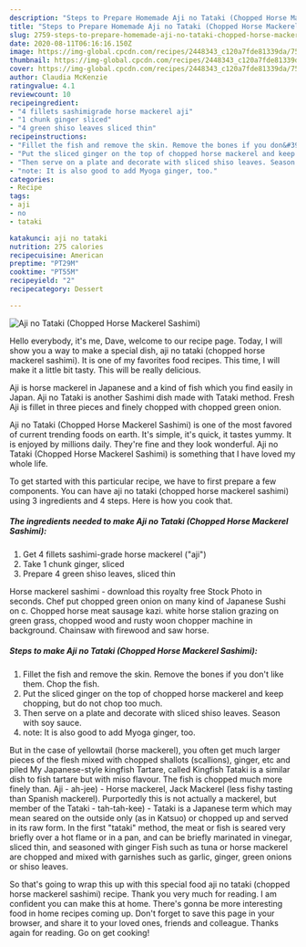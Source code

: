 ```yaml
---
description: "Steps to Prepare Homemade Aji no Tataki (Chopped Horse Mackerel Sashimi)"
title: "Steps to Prepare Homemade Aji no Tataki (Chopped Horse Mackerel Sashimi)"
slug: 2759-steps-to-prepare-homemade-aji-no-tataki-chopped-horse-mackerel-sashimi
date: 2020-08-11T06:16:16.150Z
image: https://img-global.cpcdn.com/recipes/2448343_c120a7fde81339da/751x532cq70/aji-no-tataki-chopped-horse-mackerel-sashimi-recipe-main-photo.jpg
thumbnail: https://img-global.cpcdn.com/recipes/2448343_c120a7fde81339da/751x532cq70/aji-no-tataki-chopped-horse-mackerel-sashimi-recipe-main-photo.jpg
cover: https://img-global.cpcdn.com/recipes/2448343_c120a7fde81339da/751x532cq70/aji-no-tataki-chopped-horse-mackerel-sashimi-recipe-main-photo.jpg
author: Claudia McKenzie
ratingvalue: 4.1
reviewcount: 10
recipeingredient:
- "4 fillets sashimigrade horse mackerel aji"
- "1 chunk ginger sliced"
- "4 green shiso leaves sliced thin"
recipeinstructions:
- "Fillet the fish and remove the skin. Remove the bones if you don&#39;t like them. Chop the fish."
- "Put the sliced ginger on the top of chopped horse mackerel and keep chopping, but do not chop too much."
- "Then serve on a plate and decorate with sliced shiso leaves. Season with soy sauce."
- "note: It is also good to add Myoga ginger, too."
categories:
- Recipe
tags:
- aji
- no
- tataki

katakunci: aji no tataki 
nutrition: 275 calories
recipecuisine: American
preptime: "PT29M"
cooktime: "PT55M"
recipeyield: "2"
recipecategory: Dessert

---
```



![Aji no Tataki (Chopped Horse Mackerel Sashimi)](https://img-global.cpcdn.com/recipes/2448343_c120a7fde81339da/751x532cq70/aji-no-tataki-chopped-horse-mackerel-sashimi-recipe-main-photo.jpg)

Hello everybody, it's me, Dave, welcome to our recipe page. Today, I will show you a way to make a special dish, aji no tataki (chopped horse mackerel sashimi). It is one of my favorites food recipes. This time, I will make it a little bit tasty. This will be really delicious.

Aji is horse mackerel in Japanese and a kind of fish which you find easily in Japan. Aji no Tataki is another Sashimi dish made with Tataki method. Fresh Aji is fillet in three pieces and finely chopped with chopped green onion.

Aji no Tataki (Chopped Horse Mackerel Sashimi) is one of the most favored of current trending foods on earth. It's simple, it's quick, it tastes yummy. It is enjoyed by millions daily. They're fine and they look wonderful. Aji no Tataki (Chopped Horse Mackerel Sashimi) is something that I have loved my whole life.


To get started with this particular recipe, we have to first prepare a few components. You can have aji no tataki (chopped horse mackerel sashimi) using 3 ingredients and 4 steps. Here is how you cook that.

<!--inarticleads1-->

##### The ingredients needed to make Aji no Tataki (Chopped Horse Mackerel Sashimi):

1. Get 4 fillets sashimi-grade horse mackerel (&#34;aji&#34;)
1. Take 1 chunk ginger, sliced
1. Prepare 4 green shiso leaves, sliced thin


Horse mackerel sashimi - download this royalty free Stock Photo in seconds. Chef put chopped green onion on many kind of Japanese Sushi on c. Chopped horse meat sausage kazi. white horse stalion grazing on green grass, chopped wood and rusty woon chopper machine in background. Chainsaw with firewood and saw horse. 

<!--inarticleads2-->

##### Steps to make Aji no Tataki (Chopped Horse Mackerel Sashimi):

1. Fillet the fish and remove the skin. Remove the bones if you don&#39;t like them. Chop the fish.
1. Put the sliced ginger on the top of chopped horse mackerel and keep chopping, but do not chop too much.
1. Then serve on a plate and decorate with sliced shiso leaves. Season with soy sauce.
1. note: It is also good to add Myoga ginger, too.


But in the case of yellowtail (horse mackerel), you often get much larger pieces of the flesh mixed with chopped shallots (scallions), ginger, etc and piled My Japanese-style kingfish Tartare, called Kingfish Tataki is a similar dish to fish tartare but with miso flavour. The fish is chopped much more finely than. Aji - ah-jee) - Horse mackerel, Jack Mackerel (less fishy tasting than Spanish mackerel). Purportedly this is not actually a mackerel, but member of the Tataki - tah-tah-kee) - Tataki is a Japanese term which may mean seared on the outside only (as in Katsuo) or chopped up and served in its raw form. In the first &#34;tataki&#34; method, the meat or fish is seared very briefly over a hot flame or in a pan, and can be briefly marinated in vinegar, sliced thin, and seasoned with ginger Fish such as tuna or horse mackerel are chopped and mixed with garnishes such as garlic, ginger, green onions or shiso leaves. 

So that's going to wrap this up with this special food aji no tataki (chopped horse mackerel sashimi) recipe. Thank you very much for reading. I am confident you can make this at home. There's gonna be more interesting food in home recipes coming up. Don't forget to save this page in your browser, and share it to your loved ones, friends and colleague. Thanks again for reading. Go on get cooking!
